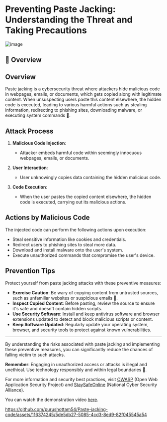 # Preventing Paste Jacking: Understanding the Threat and Taking Precautions
![image](https://github.com/purushottam54/Paste-jacking-code/assets/116374245/4c0a8b1c-4a7b-4167-9278-f70705ffae4c)
## :rotating_light: Overview
## Overview

Paste jacking is a cybersecurity threat where attackers hide malicious code in webpages, emails, or documents, which gets copied along with legitimate content. When unsuspecting users paste this content elsewhere, the hidden code is executed, leading to various harmful actions such as stealing information, redirecting to phishing sites, downloading malware, or executing system commands 🚀.

## Attack Process

1. **Malicious Code Injection**:
   - Attacker embeds harmful code within seemingly innocuous webpages, emails, or documents.

2. **User Interaction**:
   - User unknowingly copies data containing the hidden malicious code.

3. **Code Execution**:
   - When the user pastes the copied content elsewhere, the hidden code is executed, carrying out its malicious actions.

## Actions by Malicious Code

The injected code can perform the following actions upon execution:
- Steal sensitive information like cookies and credentials.
- Redirect users to phishing sites to steal more data.
- Download and install malware onto the user's system.
- Execute unauthorized commands that compromise the user's device.

## Prevention Tips

Protect yourself from paste jacking attacks with these preventive measures:
- **Exercise Caution**: Be wary of copying content from untrusted sources, such as unfamiliar websites or suspicious emails 🚀.
- **Inspect Copied Content**: Before pasting, review the source to ensure it's safe and doesn't contain hidden scripts.
- **Use Security Software**: Install and keep antivirus software and browser extensions updated to detect and block malicious scripts or content.
- **Keep Software Updated**: Regularly update your operating system, browser, and security tools to protect against known vulnerabilities.

---

By understanding the risks associated with paste jacking and implementing these preventive measures, you can significantly reduce the chances of falling victim to such attacks.

**Remember**: Engaging in unauthorized access or attacks is illegal and unethical. Use technology responsibly and within legal boundaries 🚀.

For more information and security best practices, visit [OWASP](https://owasp.org) (Open Web Application Security Project) and [StaySafeOnline](https://staysafeonline.org) (National Cyber Security Alliance).

You can watch the demonstration video [here](https://github.com/purushottam54/Paste-jacking-code/assets/116374245/5de5db27-5085-4cd3-8ed9-82f045545a54).


https://github.com/purushottam54/Paste-jacking-code/assets/116374245/5de5db27-5085-4cd3-8ed9-82f045545a54

